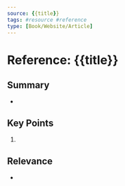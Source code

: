 ```yaml
---
source: {{title}}
tags: #resource #reference
type: [Book/Website/Article]
---
```

# Reference: {{title}}

## Summary
- 

## Key Points
1. 

## Relevance
-